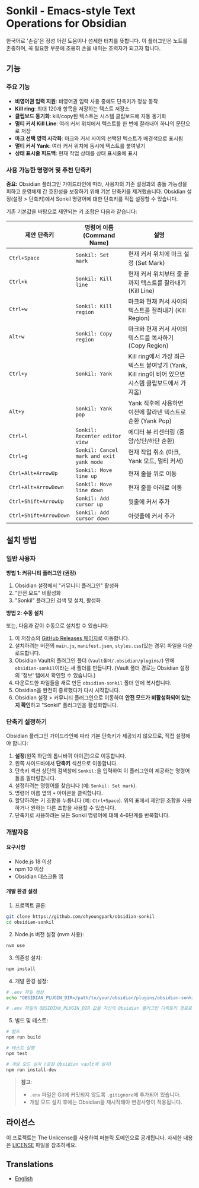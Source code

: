 # Sonkil - Emacs-style Text Operations for Obsidian

한국어로 '손길'은 정성 어린 도움이나 섬세한 터치를 뜻합니다.
이 플러그인은 노트를 존중하며, 꼭 필요한 부분에 조용히 손을 내미는 조력자가 되고자 합니다.

## 기능

### 주요 기능

- **비영어권 입력 지원**: 비영어권 입력 사용 중에도 단축키가 정상 동작
- **Kill ring**: 최대 120개 항목을 저장하는 텍스트 저장소
- **클립보드 동기화**: kill/copy된 텍스트는 시스템 클립보드에 자동 동기화
- **멀티 커서 Kill Line**: 여러 커서 위치에서 텍스트를 한 번에 잘라내어 하나의 문단으로 저장
- **마크 선택 영역 시각화**: 마크와 커서 사이의 선택된 텍스트가 배경색으로 표시됨
- **멀티 커서 Yank**: 여러 커서 위치에 동시에 텍스트를 붙여넣기
- **상태 표시줄 피드백**: 현재 작업 상태를 상태 표시줄에 표시

### 사용 가능한 명령어 및 추천 단축키

**중요:** Obsidian 플러그인 가이드라인에 따라, 사용자의 기존 설정과의 충돌 가능성을 피하고 운영체제 간 호환성을 보장하기 위해 기본 단축키를 제거했습니다. Obsidian 설정(설정 > 단축키)에서 Sonkil 명령어에 대한 단축키를 직접 설정할 수 있습니다.

기존 기본값을 바탕으로 제안되는 키 조합은 다음과 같습니다:

| 제안 단축키          | 명령어 이름 (Command Name)             | 설명                                                                                               |
| ---------------------- | -------------------------------------- | -------------------------------------------------------------------------------------------------- |
| `Ctrl+Space`           | `Sonkil: Set mark`                     | 현재 커서 위치에 마크 설정 (Set Mark)                                                              |
| `Ctrl+k`               | `Sonkil: Kill line`                    | 현재 커서 위치부터 줄 끝까지 텍스트를 잘라내기 (Kill Line)                                         |
| `Ctrl+w`               | `Sonkil: Kill region`                  | 마크와 현재 커서 사이의 텍스트를 잘라내기 (Kill Region)                                            |
| `Alt+w`                | `Sonkil: Copy region`                  | 마크와 현재 커서 사이의 텍스트를 복사하기 (Copy Region)                                            |
| `Ctrl+y`               | `Sonkil: Yank`                         | Kill ring에서 가장 최근 텍스트 붙여넣기 (Yank, Kill ring이 비어 있으면 시스템 클립보드에서 가져옴) |
| `Alt+y`                | `Sonkil: Yank pop`                     | Yank 직후에 사용하면 이전에 잘라낸 텍스트로 순환 (Yank Pop)                                        |
| `Ctrl+l`               | `Sonkil: Recenter editor view`         | 에디터 뷰 리센터링 (중앙/상단/하단 순환)                                                           |
| `Ctrl+g`               | `Sonkil: Cancel mark and exit yank mode` | 현재 작업 취소 (마크, Yank 모드, 멀티 커서)                                                        |
| `Ctrl+Alt+ArrowUp`     | `Sonkil: Move line up`                 | 현재 줄을 위로 이동                                                                              |
| `Ctrl+Alt+ArrowDown`   | `Sonkil: Move line down`               | 현재 줄을 아래로 이동                                                                            |
| `Ctrl+Shift+ArrowUp`   | `Sonkil: Add cursor up`                | 윗줄에 커서 추가                                                                                 |
| `Ctrl+Shift+ArrowDown` | `Sonkil: Add cursor down`              | 아랫줄에 커서 추가                                                                               |

## 설치 방법

### 일반 사용자

**방법 1: 커뮤니티 플러그인 (권장)**

1. Obsidian 설정에서 "커뮤니티 플러그인" 활성화
2. "안전 모드" 비활성화
3. "Sonkil" 플러그인 검색 및 설치, 활성화

**방법 2: 수동 설치**

또는, 다음과 같이 수동으로 설치할 수 있습니다:

1.  이 저장소의 [GitHub Releases 페이지](https://github.com/ohyoungpark/obsidian-sonkil/releases)로 이동합니다.
2.  설치하려는 버전의 `main.js`, `manifest.json`, `styles.css`(있는 경우) 파일을 다운로드합니다.
3.  Obsidian Vault의 플러그인 폴더 (`Vault폴더/.obsidian/plugins/`) 안에 `obsidian-sonkil`이라는 새 폴더를 만듭니다. (Vault 폴더 경로는 Obsidian 설정의 '정보' 탭에서 확인할 수 있습니다.)
4.  다운로드한 파일들을 새로 만든 `obsidian-sonkil` 폴더 안에 복사합니다.
5.  Obsidian을 완전히 종료했다가 다시 시작합니다.
6.  Obsidian 설정 > 커뮤니티 플러그인으로 이동하여 **안전 모드가 비활성화되어 있는지 확인**하고 "Sonkil" 플러그인을 활성화합니다.

### 단축키 설정하기

Obsidian 플러그인 가이드라인에 따라 기본 단축키가 제공되지 않으므로, 직접 설정해야 합니다:

1.  **설정**(왼쪽 하단의 톱니바퀴 아이콘)으로 이동합니다.
2.  왼쪽 사이드바에서 **단축키** 섹션으로 이동합니다.
3.  단축키 섹션 상단의 검색창에 `Sonkil:`을 입력하여 이 플러그인이 제공하는 명령어들을 필터링합니다.
4.  설정하려는 명령어를 찾습니다 (예: `Sonkil: Set mark`).
5.  명령어 이름 옆의 `+` 아이콘을 클릭합니다.
6.  할당하려는 키 조합을 누릅니다 (예: `Ctrl+Space`). 위의 표에서 제안된 조합을 사용하거나 원하는 다른 조합을 사용할 수 있습니다.
7.  단축키로 사용하려는 모든 Sonkil 명령어에 대해 4-6단계를 반복합니다.

### 개발자용

#### 요구사항

- Node.js 18 이상
- npm 10 이상
- Obsidian 데스크톱 앱

#### 개발 환경 설정

1. 프로젝트 클론:

```bash
git clone https://github.com/ohyoungpark/obsidian-sonkil
cd obsidian-sonkil
```

2. Node.js 버전 설정 (nvm 사용):

```bash
nvm use
```

3. 의존성 설치:

```bash
npm install
```

4. 개발 환경 설정:

```bash
# .env 파일 생성
echo "OBSIDIAN_PLUGIN_DIR=/path/to/your/obsidian/plugins/obsidian-sonkil" > .env

# .env 파일의 OBSIDIAN_PLUGIN_DIR 값을 자신의 Obsidian 플러그인 디렉토리 경로로 수정
```

5. 빌드 및 테스트:

```bash
# 빌드
npm run build

# 테스트 실행
npm test

# 개발 모드 설치 (로컬 Obsidian vault에 설치)
npm run install-dev
```

> **참고**:
>
> - `.env` 파일은 Git에 커밋되지 않도록 `.gitignore`에 추가되어 있습니다.
> - 개발 모드 설치 후에는 Obsidian을 재시작해야 변경사항이 적용됩니다.

## 라이선스

이 프로젝트는 The Unlicense를 사용하여 퍼블릭 도메인으로 공개됩니다. 자세한 내용은 [LICENSE](LICENSE) 파일을 참조하세요.

## Translations

- [English](README.md)
